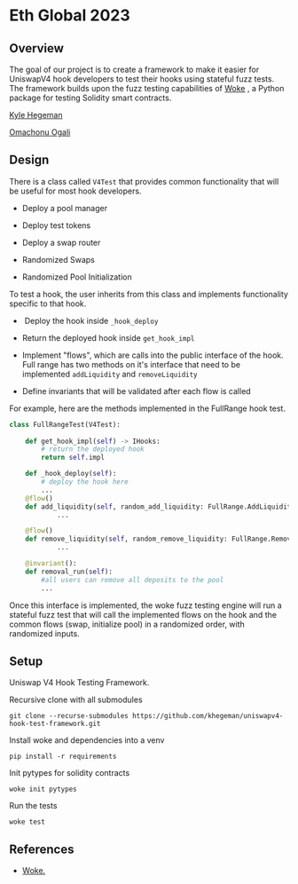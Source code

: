# Eth Global 2023

## Overview

The goal of our project is to create a framework to make it easier for UniswapV4 hook developers to test their hooks using stateful fuzz tests.  The framework builds upon the fuzz testing capabilities of  [Woke](https://github.com/Ackee-Blockchain/woke) , a Python package for testing Solidity smart contracts.  



[Kyle Hegeman](https://github.com/khegeman)

[Omachonu Ogali](https://github.com/oogali)





## Design

There is a class called `V4Test` that provides common functionality that will be useful for most hook developers. 

- Deploy a pool manager

- Deploy test tokens

- Deploy a swap router

- Randomized Swaps

- Randomized Pool Initialization



To test a hook, the user inherits from this class and implements functionality specific to that hook.  

-  Deploy the hook inside `_hook_deploy`

- Return the deployed hook inside `get_hook_impl`

- Implement "flows", which are calls into the public interface of the hook.  Full range has two methods on it's interface that need to be implemented `addLiquidity` and `removeLiquidity` 

- Define invariants that will be validated after each flow is called
  
  

For example, here are the methods implemented in the FullRange hook test.

```python
class FullRangeTest(V4Test):
 
    def get_hook_impl(self) -> IHooks:
        # return the deployed hook
        return self.impl

    def _hook_deploy(self):
        # deploy the hook here
        ...
    @flow()
    def add_liquidity(self, random_add_liquidity: FullRange.AddLiquidityParams):
            ...

    @flow()
    def remove_liquidity(self, random_remove_liquidity: FullRange.RemoveLiquidityParams):
            ...

    @invariant():
    def removal_run(self):
        #all users can remove all deposits to the pool
        ...
```



Once this interface is implemented, the woke fuzz testing engine will run a stateful fuzz test that will call the implemented flows on the hook and the common flows (swap, initialize pool) in a randomized order, with randomized inputs.  







## Setup

Uniswap V4 Hook Testing Framework.  

Recursive clone with all submodules

```
git clone --recurse-submodules https://github.com/khegeman/uniswapv4-hook-test-framework.git
```

Install woke and dependencies into a venv

```
pip install -r requirements
```

Init pytypes for solidity contracts

```
woke init pytypes
```

Run the tests

```
woke test 
```



## References

- [Woke.](https://github.com/Ackee-Blockchain/woke)
